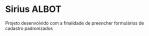 # Sirius ALBOT

Projeto desenvolvido com a finalidade de preencher formulários de cadastro padronizados
